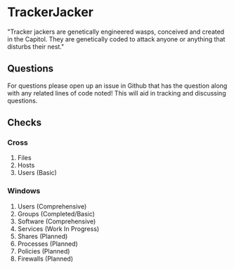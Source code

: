 # TrackerJacker
"Tracker jackers are genetically engineered wasps, conceived and created in the Capitol. They are genetically coded to attack anyone or anything that disturbs their nest."

## Questions
For questions please open up an issue in Github that has the question along with any related lines of code noted! This will aid in tracking and discussing questions.

## Checks
### Cross
1. Files
2. Hosts
3. Users (Basic)

### Windows
1. Users (Comprehensive)
2. Groups (Completed/Basic)
3. Software (Comprehensive)
4. Services (Work In Progress) 
5. Shares (Planned)
6. Processes (Planned)
7. Policies (Planned)
8. Firewalls (Planned)
